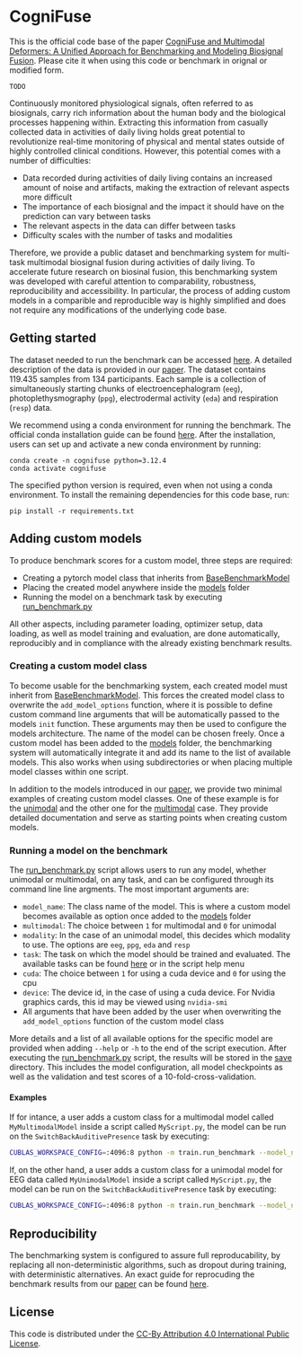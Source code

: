 # CogniFuse

This is the official code base of the paper [CogniFuse and Multimodal Deformers: A Unified Approach for Benchmarking and Modeling Biosignal Fusion](). Please cite it when using this code or benchmark in orignal or modified form. 
```
TODO
```

Continuously monitored physiological signals, often referred to as biosignals, carry rich information about the human body and the biological processes happening within. Extracting this information from casually collected data in activities of daily living holds great potential to revolutionize real-time monitoring of physical and mental states outside of highly controlled clinical conditions. However, this potential comes with a number of difficulties: 
- Data recorded during activities of daily living contains an increased amount of noise and artifacts, making the extraction of relevant aspects more difficult
- The importance of each biosignal and the impact it should have on the prediction can vary between tasks
- The relevant aspects in the data can differ between tasks
- Difficulty scales with the number of tasks and modalities

Therefore, we provide a public dataset and benchmarking system for multi-task multimodal biosignal fusion during activities of daily living. To accelerate future research on biosinal fusion, this benchmarking system was developed with careful attention to comparability, robustness, reproducibility and accessibility. In particular, the process of adding custom models in a comparible and reproducible way is highly simplified and does not require any modifications of the underlying code base.

## Getting started 

The dataset needed to run the benchmark can be accessed [here](). A detailed description of the data is provided in our [paper](). The dataset contains 119.435 samples from 134 participants. Each sample is a collection of simultaneously starting chunks of electroencephalogram (`eeg`), photoplethysmography (`ppg`), electrodermal activity (`eda`) and respiration (`resp`) data.  

We recommend using a conda environment for running the benchmark. The official conda installation guide can be found [here](https://docs.conda.io/projects/conda/en/latest/user-guide/install/index.html). After the installation, users can set up and activate a new conda environment by running:

```
conda create -n cognifuse python=3.12.4
conda activate cognifuse
```

The specified python version is required, even when not using a conda environment. To install the remaining dependencies for this code base, run:

```
pip install -r requirements.txt
```

## Adding custom models
To produce benchmark scores for a custom model, three steps are required:
- Creating a pytorch model class that inherits from [BaseBenchmarkModel](models/BaseBenchmarkModel.py)
- Placing the created model anywhere inside the [models](models) folder
- Running the model on a benchmark task by executing [run_benchmark.py](run_benchmark.py) 

All other aspects, including parameter loading, optimizer setup, data loading, as well as model training and evaluation, are done automatically, reproducibly and in compliance with the already existing benchmark results.

### Creating a custom model class
To become usable for the benchmarking system, each created model must inherit from [BaseBenchmarkModel](models/BaseBenchmarkModel.py). This forces the created model class to overwrite the `add_model_options` function, where it is possible to define custom command line arguments that will be automatically passed to the models `init` function. These arguments may then be used to configure the models architecture. The name of the model can be chosen freely. Once a custom model has been added to the [models](models) folder, the benchmarking system will automatically integrate it and add its name to the list of available models. This also works when using subdirectories or when placing multiple model classes within one script. 

In addition to the models introduced in our [paper](), we provide two minimal examples of creating custom model classes. One of these example is for the [unimodal](models/dummies/UnimodalDummy.py) and the other one for the [multimodal](models/dummies/MultimodalDummy.py) case. They provide detailed documentation and serve as starting points when creating custom models. 

### Running a model on the benchmark
The [run_benchmark.py](run_benchmark.py) script allows users to run any model, whether unimodal or multimodal, on any task, and can be configured through its command line line argments. The most important arguments are:
- `model_name`: The class name of the model. This is where a custom model becomes available as option once added to the [models](models) folder
- `multimodal`: The choice between `1` for multimodal and `0` for unimodal
- `modality`: In the case of an unimodal model, this decides which modality to use. The options are `eeg`, `ppg`, `eda` and `resp`
- `task`: The task on which the model should be trained and evaluated. The available tasks can be found [here](utils/tasks.py) or in the script help menu 
- `cuda`: The choice between `1` for using a cuda device and `0` for using the cpu
- `device`: The device id, in the case of using a cuda device. For Nvidia graphics cards, this id may be viewed using `nvidia-smi`
- All arguments that have been added by the user when overwriting the `add_model_options` function of the custom model class

More details and a list of all available options for the specific model are provided when adding `--help` or `-h` to the end of the script execution. After executing the [run_benchmark.py](run_benchmark.py) script, the results will be stored in the [save](save) directory. This includes the model configuration, all model checkpoints as well as the validation and test scores of a 10-fold-cross-validation.

#### Examples
If for intance, a user adds a custom class for a multimodal model called `MyMultimodalModel` inside a script called `MyScript.py`, the model can be run on the `SwitchBackAuditivePresence` task by executing:

```bash
CUBLAS_WORKSPACE_CONFIG=:4096:8 python -m train.run_benchmark --model_name MyScript.MyMultimodalModel --multimodal 1 --task SwitchBackAuditivePresence --cuda 1 --device 0
```

If, on the other hand, a user adds a custom class for a unimodal model for EEG data called `MyUnimodalModel` inside a script called `MyScript.py`, the model can be run on the `SwitchBackAuditivePresence` task by executing:

```bash
CUBLAS_WORKSPACE_CONFIG=:4096:8 python -m train.run_benchmark --model_name MyScript.MyUnimodalModel --multimodal 0 --modality eeg --task SwitchBackAuditivePresence --cuda 1 --device 0
```

## Reproducibility
The benchmarking system is configured to assure full reproducability, by replacing all non-deterministic algorithms, such as dropout during training, with deterministic alternatives. An exact guide for reprocuding the benchmark results from our [paper]() can be found [here](save/README.md). 

## License
This code is distributed under the [CC-By Attribution 4.0 International Public License](LICENSE).


